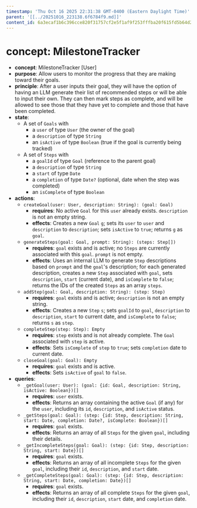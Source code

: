 ```yaml
---
timestamp: 'Thu Oct 16 2025 22:31:38 GMT-0400 (Eastern Daylight Time)'
parent: '[[../20251016_223138.6f6784f9.md]]'
content_id: 6a3ecaf1b6c396cce820f31757cf2e5f1af9f253fffba20f615fd5b64d205cd5
---
```


# concept: MilestoneTracker

* **concept**: MilestoneTracker \[User]
* **purpose**: Allow users to monitor the progress that they are making toward their goals.
* **principle**: After a user inputs their goal, they will have the option of having an LLM generate their list of recommended steps or will be able to input their own. They can then mark steps as complete, and will be allowed to see those that they have yet to complete and those that have been completed.
* **state**:
  * A set of `Goals` with
    * a `user` of type `User` (the owner of the goal)
    * a `description` of type `String`
    * an `isActive` of type `Boolean` (true if the goal is currently being tracked)
  * A set of `Steps` with
    * a `goalId` of type `Goal` (reference to the parent goal)
    * a `description` of type `String`
    * a `start` of type `Date`
    * a `completion` of type `Date?` (optional, date when the step was completed)
    * an `isComplete` of type `Boolean`
* **actions**:
  * `createGoal(user: User, description: String): (goal: Goal)`
    * **requires**: No active `Goal` for this `user` already exists. `description` is not an empty string.
    * **effects**: Creates a new `Goal` `g`; sets its `user` to `user` and `description` to `description`; sets `isActive` to `true`; returns `g` as `goal`.
  * `generateSteps(goal: Goal, prompt: String): (steps: Step[])`
    * **requires**: `goal` exists and is active; no `Steps` are currently associated with this `goal`. `prompt` is not empty.
    * **effects**: Uses an internal LLM to generate `Step` descriptions based on `prompt` and the `goal`'s description; for each generated description, creates a new `Step` associated with `goal`, sets `description`, `start` (current date), and `isComplete` to `false`; returns the IDs of the created `Steps` as an array `steps`.
  * `addStep(goal: Goal, description: String): (step: Step)`
    * **requires**: `goal` exists and is active; `description` is not an empty string.
    * **effects**: Creates a new `Step` `s`; sets `goalId` to `goal`, `description` to `description`, `start` to current date, and `isComplete` to `false`; returns `s` as `step`.
  * `completeStep(step: Step): Empty`
    * **requires**: `step` exists and is not already complete. The `Goal` associated with `step` is active.
    * **effects**: Sets `isComplete` of `step` to `true`; sets `completion` date to current date.
  * `closeGoal(goal: Goal): Empty`
    * **requires**: `goal` exists and is active.
    * **effects**: Sets `isActive` of `goal` to `false`.
* **queries**:
  * `_getGoal(user: User): (goal: {id: Goal, description: String, isActive: Boolean})[]`
    * **requires**: `user` exists.
    * **effects**: Returns an array containing the active `Goal` (if any) for the `user`, including its `id`, `description`, and `isActive` status.
  * `_getSteps(goal: Goal): (step: {id: Step, description: String, start: Date, completion: Date?, isComplete: Boolean})[]`
    * **requires**: `goal` exists.
    * **effects**: Returns an array of all `Steps` for the given `goal`, including their details.
  * `_getIncompleteSteps(goal: Goal): (step: {id: Step, description: String, start: Date})[]`
    * **requires**: `goal` exists.
    * **effects**: Returns an array of all incomplete `Steps` for the given `goal`, including their `id`, `description`, and `start` date.
  * `_getCompleteSteps(goal: Goal): (step: {id: Step, description: String, start: Date, completion: Date})[]`
    * **requires**: `goal` exists.
    * **effects**: Returns an array of all complete `Steps` for the given `goal`, including their `id`, `description`, `start` date, and `completion` date.
